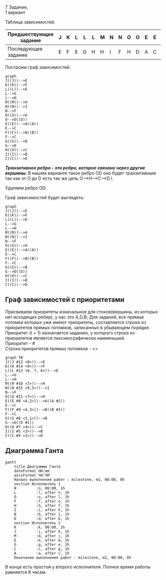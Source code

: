 
7 Задание,\
1 вариант

Таблица зависимостей:

| Предшествующее задание | J | K | L | L | L | M | N | N | O | O | E | E | F | G | G | H | I | C | F |
|------------------------|---|---|---|---|---|---|---|---|---|---|---|---|---|---|---|---|---|---|---|
| Последующее задание    | E | F | E | G | H | H | I | F | H | D | A | C | B | B | D | C | B | D | C | 

Построим граф зависимостей:

```mermaid
graph 
J((J))-->E
K((K))-->F
L((L))-->E
L-->G
L-->H
M((M))-->H
N((N))-->I
N-->F
O((O))-->H
O-->D((D))
E((E))-->A((A))
E-->C
F((F))-->B((B))
F-->C
G((G))-->B
G-->D
H((H))-->C
I((I))-->B
C((C))-->D
```

***Транзитивное ребро - это ребро, которое связано через другие вершины***. В нашем варианте такое ребро OD оно будет транзитивным так как от О до D есть так же цепь O-->H-->C-->D.\

 Удаляем ребро OD.

 Граф зависимостей будет выглядеть:

```mermaid
graph 
J((J))-->E
K((K))-->F
L((L))-->E
L-->G
L-->H
M((M))-->H
N((N))-->I
N-->F
O((O))-->H
E((E))-->A((A))
E-->C
F((F))-->B((B))
F-->C
G((G))-->B
G-->D((D))
H((H))-->C
I((I))-->B
C((C))-->D
```

## Граф зависимостей с приоритетами
Присвиваем приоритеты изначальное для стоков(вершины, из которых нет исходящих ребер), у нас это A,D,B; Для заданий, все прямые потомки которых уже имеют приоритеты, составляется строка из приоритетов прямых потомков, записанных в убывающем порядке. Приоритет (t + 1) назначается заданию, у которого строка из приоритетов является лексикографически наименьшей.\
Приоритет - #\
Строка приоритетов прямых потомков - <>

```mermaid
graph TB
J((J #12 <8>))-->E
K((K #14 <9>))-->F
L((L #13 <8, 7, 6>))-->E
L-->G
L-->H
M((M #10 <7>))-->H
N((N #15 <9,5>))-->I
N-->F
O((O #11 <7>))-->H
E((E #8 <4,2>))-->A((A #2))
E-->C
F((F #9 <4,3>))-->B((B #3))
F-->C
G((G #6 <3,1>))-->B
G-->D((D #1))
H((H #7 <4>))-->C
I((I #5 <3>))-->B
C((C #4 <1>))-->D
```
## Диаграмма Ганта
```mermaid
gantt
    title Диаграмма Ганта
    dateFormat HH:mm    
    axisFormat %H:%M
    Начало выполнения работ : milestone, m1, 00:00, 0h
    section Исполнитель 1
    N         :n, 00:00, 1h
    L         :l, after n, 1h
    O         :o, after l, 1h
    F         :f, after o, 1h
    H         :h, after f, 1h
    I         :i, after h, 1h
    B         :b, after i, 1h
    D         :d, after b, 1h
    section Исполнитель 2
    K         :k, 00:00, 1h
    J         :j, after k, 1h
    M         :m, after j, 1h
    E         :e, after m, 1h
    G         :g, after e, 1h
    C         :c, after g, 1h
    A         :a, after c, 1h
    Окончание выполнения работ : milestone, m2, 08:00, 0h
```

В конце есть простой у второго исполнителя. 
 Полное время работы равняется 8 часам.